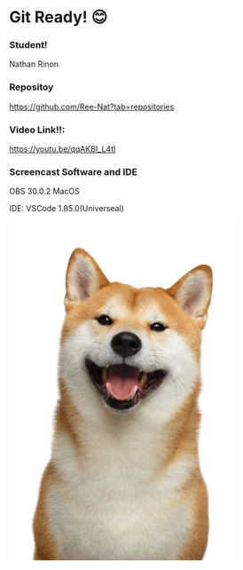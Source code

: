 # Git Ready! 😊

### Student!
Nathan Rinon

### Repositoy 
https://github.com/Ree-Nat?tab=repositories

### Video Link!!:
https://youtu.be/qqAKBI_L4tI

### Screencast Software and IDE
 
 OBS 30.0.2 MacOS

IDE: VSCode 1.85.0(Universeal)

![Alt text](image-1.png)